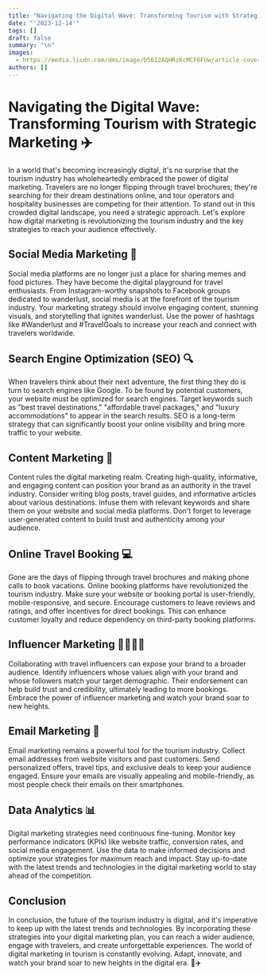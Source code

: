 ```yaml
---
title: "Navigating the Digital Wave: Transforming Tourism with Strategic Marketing ✈️"
date: "'2023-12-14'"
tags: []
draft: false
summary: "\n"
images:
  - https://media.licdn.com/dms/image/D5612AQHRzKcMCF6FUw/article-cover_image-shrink_720_1280/0/1697824672572?e=1707955200&v=beta&t=ezFTO0dGaPNLBm08v40ik_ZdR4gGxUj7EKXUs4GrcSY
authors: []
---
```




# Navigating the Digital Wave: Transforming Tourism with Strategic Marketing ✈️

In a world that's becoming increasingly digital, it's no surprise that the tourism industry has wholeheartedly embraced the power of digital marketing. Travelers are no longer flipping through travel brochures; they're searching for their dream destinations online, and tour operators and hospitality businesses are competing for their attention. To stand out in this crowded digital landscape, you need a strategic approach. Let's explore how digital marketing is revolutionizing the tourism industry and the key strategies to reach your audience effectively.

## Social Media Marketing 📱
Social media platforms are no longer just a place for sharing memes and food pictures. They have become the digital playground for travel enthusiasts. From Instagram-worthy snapshots to Facebook groups dedicated to wanderlust, social media is at the forefront of the tourism industry. Your marketing strategy should involve engaging content, stunning visuals, and storytelling that ignites wanderlust. Use the power of hashtags like #Wanderlust and #TravelGoals to increase your reach and connect with travelers worldwide.

## Search Engine Optimization (SEO) 🔍

When travelers think about their next adventure, the first thing they do is turn to search engines like Google. To be found by potential customers, your website must be optimized for search engines. Target keywords such as "best travel destinations," "affordable travel packages," and "luxury accommodations" to appear in the search results. SEO is a long-term strategy that can significantly boost your online visibility and bring more traffic to your website.

## Content Marketing 📝

Content rules the digital marketing realm. Creating high-quality, informative, and engaging content can position your brand as an authority in the travel industry. Consider writing blog posts, travel guides, and informative articles about various destinations. Infuse them with relevant keywords and share them on your website and social media platforms. Don't forget to leverage user-generated content to build trust and authenticity among your audience.

## Online Travel Booking 💻

Gone are the days of flipping through travel brochures and making phone calls to book vacations. Online booking platforms have revolutionized the tourism industry. Make sure your website or booking portal is user-friendly, mobile-responsive, and secure. Encourage customers to leave reviews and ratings, and offer incentives for direct bookings. This can enhance customer loyalty and reduce dependency on third-party booking platforms.

## Influencer Marketing 👩💼👨💼

Collaborating with travel influencers can expose your brand to a broader audience. Identify influencers whose values align with your brand and whose followers match your target demographic. Their endorsement can help build trust and credibility, ultimately leading to more bookings. Embrace the power of influencer marketing and watch your brand soar to new heights.

## Email Marketing 📧

Email marketing remains a powerful tool for the tourism industry. Collect email addresses from website visitors and past customers. Send personalized offers, travel tips, and exclusive deals to keep your audience engaged. Ensure your emails are visually appealing and mobile-friendly, as most people check their emails on their smartphones.

## Data Analytics 📊

Digital marketing strategies need continuous fine-tuning. Monitor key performance indicators (KPIs) like website traffic, conversion rates, and social media engagement. Use the data to make informed decisions and optimize your strategies for maximum reach and impact. Stay up-to-date with the latest trends and technologies in the digital marketing world to stay ahead of the competition.

## Conclusion

In conclusion, the future of the tourism industry is digital, and it's imperative to keep up with the latest trends and technologies. By incorporating these strategies into your digital marketing plan, you can reach a wider audience, engage with travelers, and create unforgettable experiences. The world of digital marketing in tourism is constantly evolving. Adapt, innovate, and watch your brand soar to new heights in the digital era. 🌟✈️
